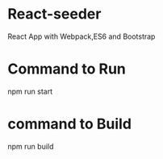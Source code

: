 # React-seeder
React App with Webpack,ES6 and Bootstrap

# Command to Run
npm run start

# command to Build
npm run build
